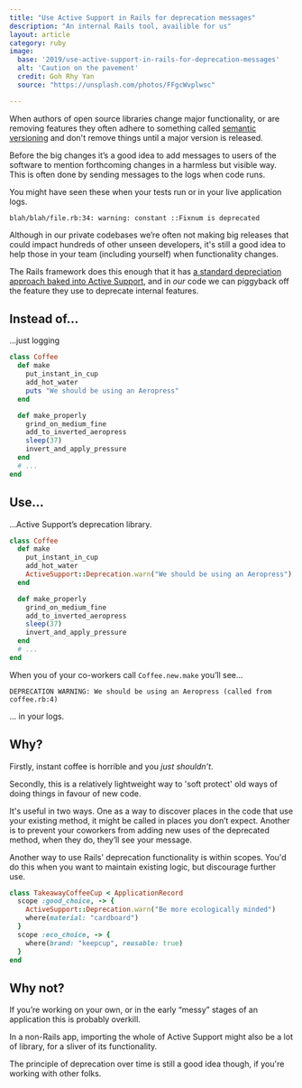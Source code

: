 ```yaml
---
title: "Use Active Support in Rails for deprecation messages"
description: "An internal Rails tool, availible for us"
layout: article
category: ruby
image:
  base: '2019/use-active-support-in-rails-for-deprecation-messages'
  alt: 'Caution on the pavement'
  credit: Goh Rhy Yan
  source: "https://unsplash.com/photos/FFgcWvplwsc"

---
```


When authors of open source libraries change major functionality, or are removing features they often adhere to something called [semantic versioning](https://semver.org) and don't remove things until a major version is released.

Before the big changes it’s a good idea to add messages to users of the software to mention forthcoming changes in a harmless but visible way. This is often done by sending messages to the logs when code runs.

You might have seen these when your tests run or in your live application logs.

```
blah/blah/file.rb:34: warning: constant ::Fixnum is deprecated
```

Although in our private codebases we’re often not making big releases that could impact hundreds of other unseen developers, it's still a good idea to help those in your team (including yourself) when functionality changes.

The Rails framework does this enough that it has [a standard depreciation approach baked into Active Support](https://api.rubyonrails.org/classes/ActiveSupport/Deprecation/Reporting.html), and in _our_ code we can piggyback off the feature they use to deprecate internal features.


## Instead of...

...just logging

```ruby
class Coffee
  def make
    put_instant_in_cup
    add_hot_water
    puts "We should be using an Aeropress"
  end

  def make_properly
    grind_on_medium_fine
    add_to_inverted_aeropress
    sleep(37)
    invert_and_apply_pressure
  end
  # ...
end
```


## Use...

...Active Support’s deprecation library.

```ruby
class Coffee
  def make
    put_instant_in_cup
    add_hot_water
    ActiveSupport::Deprecation.warn("We should be using an Aeropress")
  end

  def make_properly
    grind_on_medium_fine
    add_to_inverted_aeropress
    sleep(37)
    invert_and_apply_pressure
  end
  # ...
end
```

When you of your co-workers call `Coffee.new.make` you’ll see...

```
DEPRECATION WARNING: We should be using an Aeropress (called from coffee.rb:4)
```

... in your logs.

## Why?

Firstly, instant coffee is horrible and you _just shouldn’t_.

Secondly, this is a relatively lightweight way to 'soft protect' old ways of doing things in favour of new code.

It's useful in two ways. One as a way to discover places in the code that use your existing method, it might be called in places you don’t expect. Another is to prevent your coworkers from adding new uses of the deprecated method, when they do, they’ll see your message.

Another way to use Rails' deprecation functionality is within scopes. You'd do this when you want to maintain existing logic, but discourage further use.

```ruby
class TakeawayCoffeeCup < ApplicationRecord
  scope :good_choice, -> {
    ActiveSupport::Deprecation.warn("Be more ecologically minded")
    where(material: "cardboard")
  }
  scope :eco_choice, -> {
    where(brand: "keepcup", reusable: true)
  }
end
```

## Why not?

If you’re working on your own, or in the early “messy” stages of an application this is probably overkill.

In a non-Rails app, importing the whole of Active Support might also be a lot of library, for a sliver of its functionality.

The principle of deprecation over time is still a good idea though, if you're working with other folks.
